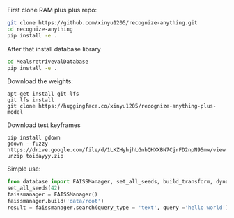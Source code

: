 First clone RAM plus plus repo:
```bash
git clone https://github.com/xinyu1205/recognize-anything.git
cd recognize-anything
pip install -e .
```
After that install database library
```bash
cd MealsretrivevalDatabase
pip install -e .
```
Download the weights:
```
apt-get install git-lfs
git lfs install
git clone https://huggingface.co/xinyu1205/recognize-anything-plus-model
```
Download test keyframes
```
pip install gdown
gdown --fuzzy https://drive.google.com/file/d/1LKZHyhjhLGnbQHXXBN7CjrFD2npN95mw/view
unzip toidayyy.zip
```
Simple use:
```python
from database import FAISSManager, set_all_seeds, build_transform, dynamic_preprocess, load_image
set_all_seeds(42)
faissmanager = FAISSManager()
faissmanager.build('data/root')
result = faissmanager.search(query_type = 'text', query ='hello world')
```



